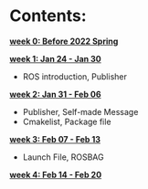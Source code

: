 # Contents:

[**week 0: Before 2022 Spring**](WEEK%2000%20-%20SYLLUBUS.md)

[**week 1: Jan 24 - Jan 30**](WEEK%2001%20-%20BASIC%20OPERATION.md)

 - ROS introduction, Publisher

[**week 2: Jan 31 - Feb 06**](WEEK%2002%20-%20TF.md)

 - Publisher, Self-made Message
 - Cmakelist, Package file

[**week 3: Feb 07 - Feb 13**](WEEK%2003%20-%20LAUNCH%20&%20ROSBAG.md")

- Launch File, ROSBAG

[**week 4: Feb 14 - Feb 20**]()

